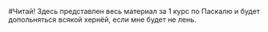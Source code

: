 #Читай!
Здесь представлен весь материал за 1 курс по Паскалю и будет допольняться всякой хернёй, если мне будет не лень.
